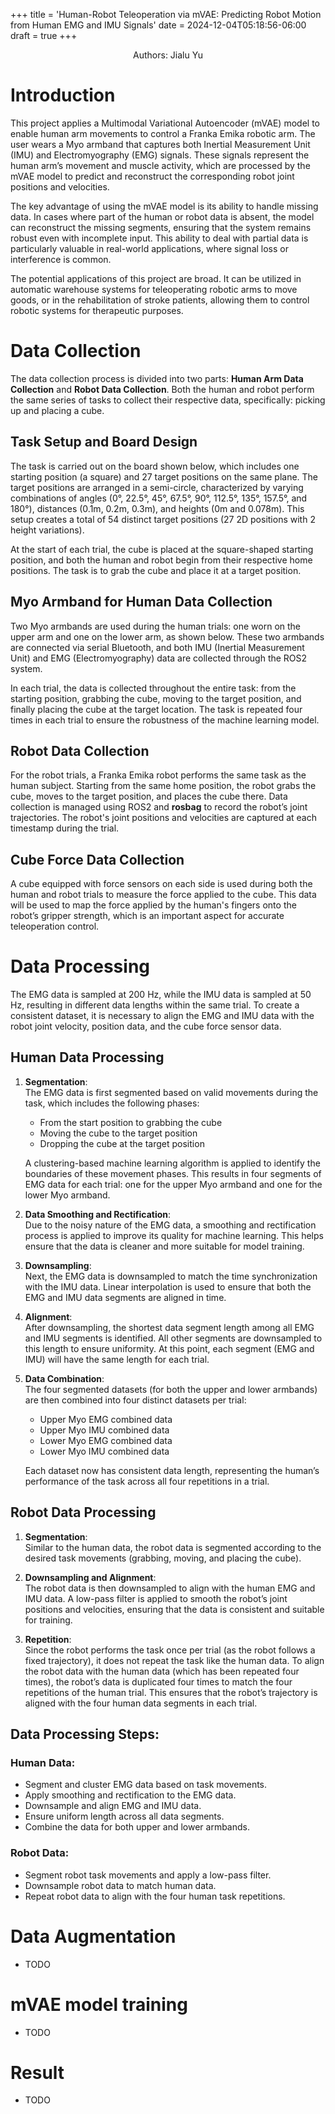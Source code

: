+++
title = 'Human-Robot Teleoperation via mVAE: Predicting Robot Motion from Human EMG and IMU Signals'
date = 2024-12-04T05:18:56-06:00
draft = true
+++
<div style="text-align:center;">Authors: Jialu Yu</div>

# Introduction

<!-- {{< youtube >}}   -->

This project applies a Multimodal Variational Autoencoder (mVAE) model to enable human arm movements to control a Franka Emika robotic arm. The user wears a Myo armband that captures both Inertial Measurement Unit (IMU) and Electromyography (EMG) signals. These signals represent the human arm’s movement and muscle activity, which are processed by the mVAE model to predict and reconstruct the corresponding robot joint positions and velocities.

The key advantage of using the mVAE model is its ability to handle missing data. In cases where part of the human or robot data is absent, the model can reconstruct the missing segments, ensuring that the system remains robust even with incomplete input. This ability to deal with partial data is particularly valuable in real-world applications, where signal loss or interference is common.

The potential applications of this project are broad. It can be utilized in automatic warehouse systems for teleoperating robotic arms to move goods, or in the rehabilitation of stroke patients, allowing them to control robotic systems for therapeutic purposes.



# Data Collection


The data collection process is divided into two parts: **Human Arm Data Collection** and **Robot Data Collection**. Both the human and robot perform the same series of tasks to collect their respective data, specifically: picking up and placing a cube.

## Task Setup and Board Design

The task is carried out on the board shown below, which includes one starting position (a square) and 27 target positions on the same plane. The target positions are arranged in a semi-circle, characterized by varying combinations of angles (0°, 22.5°, 45°, 67.5°, 90°, 112.5°, 135°, 157.5°, and 180°), distances (0.1m, 0.2m, 0.3m), and heights (0m and 0.078m). This setup creates a total of 54 distinct target positions (27 2D positions with 2 height variations). 

At the start of each trial, the cube is placed at the square-shaped starting position, and both the human and robot begin from their respective home positions. The task is to grab the cube and place it at a target position.

## Myo Armband for Human Data Collection

Two Myo armbands are used during the human trials: one worn on the upper arm and one on the lower arm, as shown below. These two armbands are connected via serial Bluetooth, and both IMU (Inertial Measurement Unit) and EMG (Electromyography) data are collected through the ROS2 system. 

In each trial, the data is collected throughout the entire task: from the starting position, grabbing the cube, moving to the target position, and finally placing the cube at the target location. The task is repeated four times in each trial to ensure the robustness of the machine learning model.

## Robot Data Collection

For the robot trials, a Franka Emika robot performs the same task as the human subject. Starting from the same home position, the robot grabs the cube, moves to the target position, and places the cube there. Data collection is managed using ROS2 and **rosbag** to record the robot’s joint trajectories. The robot's joint positions and velocities are captured at each timestamp during the trial.

## Cube Force Data Collection

A cube equipped with force sensors on each side is used during both the human and robot trials to measure the force applied to the cube. This data will be used to map the force applied by the human's fingers onto the robot’s gripper strength, which is an important aspect for accurate teleoperation control.


# Data Processing


The EMG data is sampled at 200 Hz, while the IMU data is sampled at 50 Hz, resulting in different data lengths within the same trial. To create a consistent dataset, it is necessary to align the EMG and IMU data with the robot joint velocity, position data, and the cube force sensor data.

## Human Data Processing

1. **Segmentation**:  
   The EMG data is first segmented based on valid movements during the task, which includes the following phases:
   - From the start position to grabbing the cube
   - Moving the cube to the target position
   - Dropping the cube at the target position

   A clustering-based machine learning algorithm is applied to identify the boundaries of these movement phases. This results in four segments of EMG data for each trial: one for the upper Myo armband and one for the lower Myo armband.

2. **Data Smoothing and Rectification**:  
   Due to the noisy nature of the EMG data, a smoothing and rectification process is applied to improve its quality for machine learning. This helps ensure that the data is cleaner and more suitable for model training.

3. **Downsampling**:  
   Next, the EMG data is downsampled to match the time synchronization with the IMU data. Linear interpolation is used to ensure that both the EMG and IMU data segments are aligned in time.

4. **Alignment**:  
   After downsampling, the shortest data segment length among all EMG and IMU segments is identified. All other segments are downsampled to this length to ensure uniformity. At this point, each segment (EMG and IMU) will have the same length for each trial.

5. **Data Combination**:  
   The four segmented datasets (for both the upper and lower armbands) are then combined into four distinct datasets per trial:
   - Upper Myo EMG combined data
   - Upper Myo IMU combined data
   - Lower Myo EMG combined data
   - Lower Myo IMU combined data

   Each dataset now has consistent data length, representing the human’s performance of the task across all four repetitions in a trial.

## Robot Data Processing

1. **Segmentation**:  
   Similar to the human data, the robot data is segmented according to the desired task movements (grabbing, moving, and placing the cube).

2. **Downsampling and Alignment**:  
   The robot data is then downsampled to align with the human EMG and IMU data. A low-pass filter is applied to smooth the robot’s joint positions and velocities, ensuring that the data is consistent and suitable for training.

3. **Repetition**:  
   Since the robot performs the task once per trial (as the robot follows a fixed trajectory), it does not repeat the task like the human data. To align the robot data with the human data (which has been repeated four times), the robot’s data is duplicated four times to match the four repetitions of the human trial. This ensures that the robot’s trajectory is aligned with the four human data segments in each trial.

## Data Processing Steps:

### Human Data:
- Segment and cluster EMG data based on task movements.
- Apply smoothing and rectification to the EMG data.
- Downsample and align EMG and IMU data.
- Ensure uniform length across all data segments.
- Combine the data for both upper and lower armbands.

### Robot Data:
- Segment robot task movements and apply a low-pass filter.
- Downsample robot data to match human data.
- Repeat robot data to align with the four human task repetitions.


# Data Augmentation
- TODO

# mVAE model training
- TODO

# Result
- TODO
